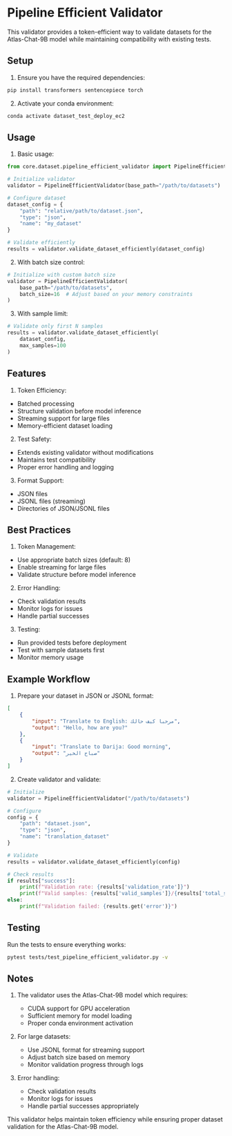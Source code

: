 # Pipeline Efficient Validator

This validator provides a token-efficient way to validate datasets for the Atlas-Chat-9B model while maintaining compatibility with existing tests.

## Setup

1. Ensure you have the required dependencies:
```bash
pip install transformers sentencepiece torch
```

2. Activate your conda environment:
```bash
conda activate dataset_test_deploy_ec2
```

## Usage

1. Basic usage:

```python
from core.dataset.pipeline_efficient_validator import PipelineEfficientValidator

# Initialize validator
validator = PipelineEfficientValidator(base_path="/path/to/datasets")

# Configure dataset
dataset_config = {
    "path": "relative/path/to/dataset.json",
    "type": "json",
    "name": "my_dataset"
}

# Validate efficiently
results = validator.validate_dataset_efficiently(dataset_config)
```

2. With batch size control:

```python
# Initialize with custom batch size
validator = PipelineEfficientValidator(
    base_path="/path/to/datasets",
    batch_size=16  # Adjust based on your memory constraints
)
```

3. With sample limit:

```python
# Validate only first N samples
results = validator.validate_dataset_efficiently(
    dataset_config,
    max_samples=100
)
```

## Features

1. Token Efficiency:
- Batched processing
- Structure validation before model inference
- Streaming support for large files
- Memory-efficient dataset loading

2. Test Safety:
- Extends existing validator without modifications
- Maintains test compatibility
- Proper error handling and logging

3. Format Support:
- JSON files
- JSONL files (streaming)
- Directories of JSON/JSONL files

## Best Practices

1. Token Management:
- Use appropriate batch sizes (default: 8)
- Enable streaming for large files
- Validate structure before model inference

2. Error Handling:
- Check validation results
- Monitor logs for issues
- Handle partial successes

3. Testing:
- Run provided tests before deployment
- Test with sample datasets first
- Monitor memory usage

## Example Workflow

1. Prepare your dataset in JSON or JSONL format:
```json
[
    {
        "input": "Translate to English: مرحبا كيف حالك",
        "output": "Hello, how are you?"
    },
    {
        "input": "Translate to Darija: Good morning",
        "output": "صباح الخير"
    }
]
```

2. Create validator and validate:
```python
# Initialize
validator = PipelineEfficientValidator("/path/to/datasets")

# Configure
config = {
    "path": "dataset.json",
    "type": "json",
    "name": "translation_dataset"
}

# Validate
results = validator.validate_dataset_efficiently(config)

# Check results
if results["success"]:
    print(f"Validation rate: {results['validation_rate']}")
    print(f"Valid samples: {results['valid_samples']}/{results['total_samples']}")
else:
    print(f"Validation failed: {results.get('error')}")
```

## Testing

Run the tests to ensure everything works:

```bash
pytest tests/test_pipeline_efficient_validator.py -v
```

## Notes

1. The validator uses the Atlas-Chat-9B model which requires:
   - CUDA support for GPU acceleration
   - Sufficient memory for model loading
   - Proper conda environment activation

2. For large datasets:
   - Use JSONL format for streaming support
   - Adjust batch size based on memory
   - Monitor validation progress through logs

3. Error handling:
   - Check validation results
   - Monitor logs for issues
   - Handle partial successes appropriately

This validator helps maintain token efficiency while ensuring proper dataset validation for the Atlas-Chat-9B model.
